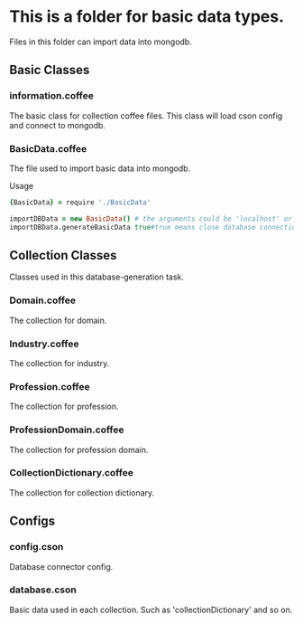 # This is a folder for basic data types.
Files in this folder can import data into mongodb.

## Basic Classes

### information.coffee
The basic class for collection coffee files.
This class will load cson config and connect to  mongodb.

### BasicData.coffee
The file used to import basic data into mongodb.

Usage
```coffeescript
{BasicData} = require './BasicData'

importDBData = new BasicData() # the arguments could be 'localhost' or 'dbserver', empty for default 'localhost'
importDBData.generateBasicData true#true means close database connection after operations

```
## Collection Classes
Classes used in this database-generation task.
### Domain.coffee
The collection for domain.

### Industry.coffee
The collection for industry.

### Profession.coffee
The collection for profession.

### ProfessionDomain.coffee
The collection for profession domain.

### CollectionDictionary.coffee
The collection for collection dictionary.

## Configs
### config.cson
Database connector config.

### database.cson
Basic data used in each collection. Such as 'collectionDictionary' and so on.
